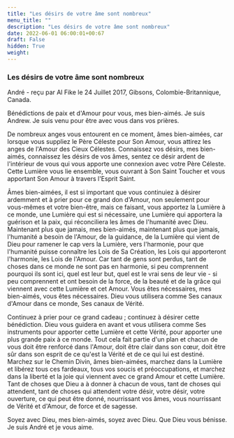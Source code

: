 ```yaml
---
title: "Les désirs de votre âme sont nombreux"
menu_title: ""
description: "Les désirs de votre âme sont nombreux"
date: 2022-06-01 06:00:01+00:67
draft: False
hidden: True
weight:
---
```

### Les désirs de votre âme sont nombreux

André - reçu par Al Fike le 24 Juillet 2017, Gibsons, Colombie-Britannique, Canada.

Bénédictions de paix et d'Amour pour vous, mes bien-aimés. Je suis Andrew. Je suis venu pour être avec vous dans vos prières.

De nombreux anges vous entourent en ce moment, âmes bien-aimées, car lorsque vous suppliez le Père Céleste pour Son Amour, vous attirez les anges de l'Amour des Cieux Célestes. Connaissez vos désirs, mes bien-aimés, connaissez les désirs de vos âmes, sentez ce désir ardent de l'intérieur de vous qui vous apporte une connexion avec votre Père Céleste. Cette Lumière vous lie ensemble, vous ouvrant à Son Saint Toucher et vous apportant Son Amour à travers l'Esprit Saint.

Âmes bien-aimées, il est si important que vous continuiez à désirer ardemment et à prier pour ce grand don d'Amour, non seulement pour vous-mêmes et votre bien-être, mais ce faisant, vous apportez la Lumière à ce monde, une Lumière qui est si nécessaire, une Lumière qui apportera la guérison et la paix, qui réconciliera les âmes de l'humanité avec Dieu. Maintenant plus que jamais, mes bien-aimés, maintenant plus que jamais, l'humanité a besoin de l'Amour, de la guidance, de la Lumière qui vient de Dieu pour ramener le cap vers la Lumière, vers l'harmonie, pour que l'humanité puisse connaître les Lois de Sa Création, les Lois qui apporteront l'harmonie, les Lois de l'Amour. Car tant de gens sont perdus, tant de choses dans ce monde ne sont pas en harmonie, si peu comprennent pourquoi ils sont ici, quel est leur but, quel est le vrai sens de leur vie - si peu comprennent et ont besoin de la force, de la beauté et de la grâce qui viennent avec cette Lumière et cet Amour. Vous êtes nécessaires, mes bien-aimés, vous êtes nécessaires. Dieu vous utilisera comme Ses canaux d'Amour dans ce monde, Ses canaux de Vérité.

Continuez à prier pour ce grand cadeau ; continuez à désirer cette bénédiction. Dieu vous guidera en avant et vous utilisera comme Ses instruments pour apporter cette Lumière et cette Vérité, pour apporter une plus grande paix à ce monde. Tout cela fait partie d'un plan et chacun de vous doit être renforcé dans l'Amour, doit être clair dans son cœur, doit être sûr dans son esprit de ce qu'est la Vérité et de ce qui lui est destiné. Marchez sur le Chemin Divin, âmes bien-aimées, marchez dans la Lumière et libérez tous ces fardeaux, tous vos soucis et préoccupations, et marchez dans la liberté et la joie qui viennent avec ce grand Amour et cette Lumière. Tant de choses que Dieu a à donner à chacun de vous, tant de choses qui attendent, tant de choses qui attendent votre désir, votre désir, votre ouverture, ce qui peut être donné, nourrissant vos âmes, vous nourrissant de Vérité et d'Amour, de force et de sagesse.

Soyez avec Dieu, mes bien-aimés, soyez avec Dieu. Que Dieu vous bénisse. Je suis André et je vous aime.
